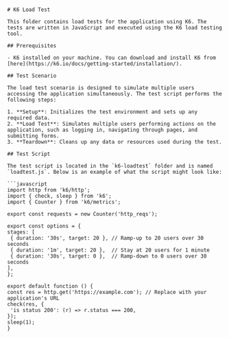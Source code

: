    ```

# K6 Load Test

This folder contains load tests for the application using K6. The tests are written in JavaScript and executed using the K6 load testing tool.

## Prerequisites

- K6 installed on your machine. You can download and install K6 from [here](https://k6.io/docs/getting-started/installation/).

## Test Scenario

The load test scenario is designed to simulate multiple users accessing the application simultaneously. The test script performs the following steps:

1. **Setup**: Initializes the test environment and sets up any required data.
2. **Load Test**: Simulates multiple users performing actions on the application, such as logging in, navigating through pages, and submitting forms.
3. **Teardown**: Cleans up any data or resources used during the test.

## Test Script

The test script is located in the `k6-loadtest` folder and is named `loadtest.js`. Below is an example of what the script might look like:

```javascript
import http from 'k6/http';
import { check, sleep } from 'k6';
import { Counter } from 'k6/metrics';

export const requests = new Counter('http_reqs');

export const options = {
  stages: [
    { duration: '30s', target: 20 }, // Ramp-up to 20 users over 30 seconds
    { duration: '1m', target: 20 },  // Stay at 20 users for 1 minute
    { duration: '30s', target: 0 },  // Ramp-down to 0 users over 30 seconds
  ],
};

export default function () {
  const res = http.get('https://example.com'); // Replace with your application's URL
  check(res, {
    'is status 200': (r) => r.status === 200,
  });
  sleep(1);
}